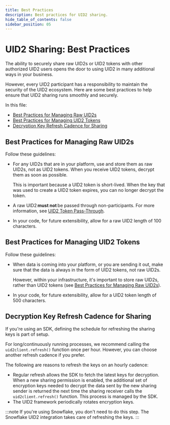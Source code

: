 ```yaml
---
title: Best Practices
description: Best practices for UID2 sharing.
hide_table_of_contents: false
sidebar_position: 05
---
```


# UID2 Sharing: Best Practices

The ability to securely share raw UID2s or UID2 tokens with other authorized UID2 users opens the door to using UID2 in many additional ways in your business.

However, every UID2 participant has a responsibility to maintain the security of the UID2 ecosystem. Here are some best practices to help ensure that UID2 sharing runs smoothly and securely.

In this file:

- [Best Practices for Managing Raw UID2s](#best-practices-for-managing-raw-uid2s)
- [Best Practices for Managing UID2 Tokens](#best-practices-for-managing-uid2-tokens)
- [Decryption Key Refresh Cadence for Sharing](#decryption-key-refresh-cadence-for-sharing)

## Best Practices for Managing Raw UID2s

Follow these guidelines:
- For any UID2s that are in your platform, use and store them as raw UID2s, not as UID2 tokens. When you receive UID2 tokens, decrypt them as soon as possible.

  This is important because a UID2 token is short-lived. When the key that was used to create a UID2 token expires, you can no longer decrypt the token.

- A raw UID2 **must not** be passed through non-participants. For more information, see [UID2 Token Pass-Through](sharing-tokenized-overview.md#uid2-token-pass-through).

- In your code, for future extensibility, allow for a raw UID2 length of 100 characters.

## Best Practices for Managing UID2 Tokens

Follow these guidelines:

- When data is coming into your platform, or you are sending it out, make sure that the data is always in the form of UID2 tokens, not raw UID2s.

  However, within your infrastructure, it's important to store raw UID2s, rather than UID2 tokens (see [Best Practices for Managing Raw UID2s](#best-practices-for-managing-raw-uid2s)). 

- In your code, for future extensibility, allow for a UID2 token length of 500 characters.

## Decryption Key Refresh Cadence for Sharing

If you're using an SDK, defining the schedule for refreshing the sharing keys is part of setup.

For long/continuously running processes, we recommend calling the `uid2client.refresh()` function once per hour. However, you can choose another refresh cadence if you prefer.

The following are reasons to refresh the keys on an hourly cadence:

- Regular refresh allows the SDK to fetch the latest keys for decryption. When a new sharing permission is enabled, the additional set of encryption keys needed to decrypt the data sent by the new sharing sender is returned the next time the sharing receiver calls the `uid2client.refresh()` function. This process is managed by the SDK.
- The UID2 framework periodically rotates encryption keys.

:::note
If you're using Snowflake, you don't need to do this step. The Snowflake UID2 integration takes care of refreshing the keys.
:::
